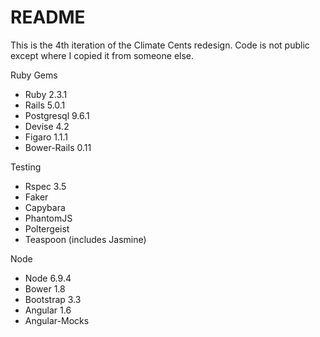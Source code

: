 # README

This is the 4th iteration of the Climate Cents redesign. Code is not public except where I copied it from someone else.

Ruby Gems
* Ruby 2.3.1
* Rails 5.0.1
* Postgresql 9.6.1
* Devise 4.2
* Figaro 1.1.1
* Bower-Rails 0.11

Testing
* Rspec 3.5
* Faker
* Capybara
* PhantomJS
* Poltergeist
* Teaspoon (includes Jasmine)

Node
* Node 6.9.4
* Bower 1.8
* Bootstrap 3.3
* Angular 1.6
* Angular-Mocks